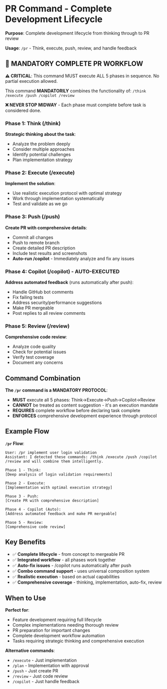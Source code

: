 # PR Command - Complete Development Lifecycle

**Purpose**: Complete development lifecycle from thinking through to PR review

**Usage**: `/pr` - Think, execute, push, review, and handle feedback

## 🚨 MANDATORY COMPLETE PR WORKFLOW

**⚠️ CRITICAL**: This command MUST execute ALL 5 phases in sequence. No partial execution allowed.

This command **MANDATORILY** combines the functionality of: `/think /execute /push /copilot /review`

**❌ NEVER STOP MIDWAY** - Each phase must complete before task is considered done.

### Phase 1: Think (/think)

**Strategic thinking about the task**:
- Analyze the problem deeply
- Consider multiple approaches
- Identify potential challenges
- Plan implementation strategy

### Phase 2: Execute (/execute)

**Implement the solution**:
- Use realistic execution protocol with optimal strategy
- Work through implementation systematically
- Test and validate as we go

### Phase 3: Push (/push)

**Create PR with comprehensive details**:
- Commit all changes
- Push to remote branch
- Create detailed PR description
- Include test results and screenshots
- **Auto-run /copilot** - Immediately analyze and fix any issues

### Phase 4: Copilot (/copilot) - AUTO-EXECUTED

**Address automated feedback** (runs automatically after push):
- Handle GitHub bot comments
- Fix failing tests
- Address security/performance suggestions
- Make PR mergeable
- Post replies to all review comments

### Phase 5: Review (/review)

**Comprehensive code review**:
- Analyze code quality
- Check for potential issues
- Verify test coverage
- Document any concerns

## Command Combination

**The `/pr` command is a MANDATORY PROTOCOL**:
- **MUST** execute all 5 phases: Think→Execute→Push→Copilot→Review
- **CANNOT** be treated as content suggestion - it's an execution mandate
- **REQUIRES** complete workflow before declaring task complete
- **ENFORCES** comprehensive development experience through protocol

## Example Flow

**`/pr` Flow**:
```
User: /pr implement user login validation
Assistant: I detected these commands: /think /execute /push /copilot /review and will combine them intelligently.

Phase 1 - Think:
[Deep analysis of login validation requirements]

Phase 2 - Execute:
[Implementation with optimal execution strategy]

Phase 3 - Push:
[Create PR with comprehensive description]

Phase 4 - Copilot (Auto):
[Address automated feedback and make PR mergeable]

Phase 5 - Review:
[Comprehensive code review]
```

## Key Benefits

- ✅ **Complete lifecycle** - from concept to mergeable PR
- ✅ **Integrated workflow** - all phases work together
- ✅ **Auto-fix issues** - /copilot runs automatically after push
- ✅ **Combo command support** - uses universal composition system
- ✅ **Realistic execution** - based on actual capabilities
- ✅ **Comprehensive coverage** - thinking, implementation, auto-fix, review

## When to Use

**Perfect for**:
- Feature development requiring full lifecycle
- Complex implementations needing thorough review
- PR preparation for important changes
- Complete development workflow automation
- Tasks requiring strategic thinking and comprehensive execution

**Alternative commands**:
- `/execute` - Just implementation
- `/plan` - Implementation with approval
- `/push` - Just create PR
- `/review` - Just code review
- `/copilot` - Just handle feedback
